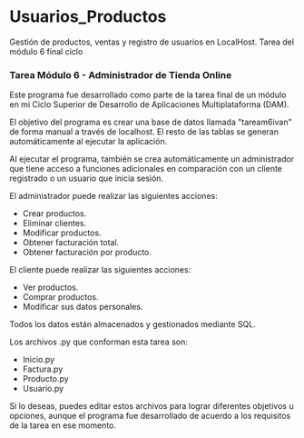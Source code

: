 # Usuarios_Productos
Gestión de productos, ventas y registro de usuarios en LocalHost. Tarea del módulo 6 final ciclo

### Tarea Módulo 6 - Administrador de Tienda Online

Este programa fue desarrollado como parte de la tarea final de un módulo en mi Ciclo Superior de Desarrollo de Aplicaciones Multiplataforma (DAM).

El objetivo del programa es crear una base de datos llamada "taream6ivan" de forma manual a través de localhost. El resto de las tablas se generan automáticamente al ejecutar la aplicación.

Al ejecutar el programa, también se crea automáticamente un administrador que tiene acceso a funciones adicionales en comparación con un cliente registrado o un usuario que inicia sesión.

El administrador puede realizar las siguientes acciones:

- Crear productos.
- Eliminar clientes.
- Modificar productos.
- Obtener facturación total.
- Obtener facturación por producto.

El cliente puede realizar las siguientes acciones:

- Ver productos.
- Comprar productos.
- Modificar sus datos personales.

Todos los datos están almacenados y gestionados mediante SQL.

Los archivos .py que conforman esta tarea son:

- Inicio.py
- Factura.py
- Producto.py
- Usuario.py

Si lo deseas, puedes editar estos archivos para lograr diferentes objetivos u opciones, aunque el programa fue desarrollado de acuerdo a los requisitos de la tarea en ese momento.
